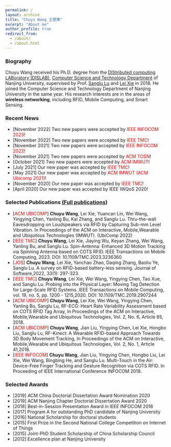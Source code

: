 ```yaml
---
permalink: /
layout: archive
title: "Chuyu Wang 王楚豫"
excerpt: "About me"
author_profile: true
redirect_from: 
  - /about/
  - /about.html
---
```


### Biography 

Chuyu Wang received his Ph.D. degree from the [DIStributed computing LABoratory (DISLAB)](http://dislab.nju.edu.cn/), [Computer Science and Technology Department](http://cs.nju.edu.cn/) of Nanjing University, supervised by Prof. [Sanglu Lu](http://cs.nju.edu.cn/58/1e/c2639a153630/page.htm) and [Lei Xie](http://cs.nju.edu.cn/lxie) in 2018. He joined the Computer Science and Technology Department of Nanjing University in the same year. His research interests are in the areas of **wireless networking**, including RFID, Mobile Computing, and Smart Sensing.

### Recent News

- [November 2022] Two new papers were accepted by <font color="red">IEEE INFOCOM 2023</font>!
- [November 2022] Two new papers were accepted by <font color="red">IEEE TMC</font>!
- [November 2021] Two new papers were accepted by <font color="red">IEEE INFOCOM 2022</font>!
- [November 2021] Two new papers were accepted by <font color="red">ACM TOSN</font>!
- [October 2021] Two new papers were accepted by <font color="red">ACM IMWUT</font>!
- [July 2021] Our new paper was accepted by <font color="red">IEEE TMC</font>!
- [May 2021] Our new paper was accepted by <font color="red">ACM IMWUT (ACM Ubicomp 2021)</font>!
- [November 2020] Our new paper was accepted by <font color="red">IEEE TMC</font>!
- [April 2020] Our new paper was accepted by IEEE IWQoS 2020!

### Selected Publications    [(Full publications)](https://chuyunju.github.io/publications/)

- [<font color="red">ACM UBICOMP</font>] **Chuyu Wang**, Lei Xie, Yuancan Lin, Wei Wang, Yingying Chen, Yanling Bu, Kai Zhang, and Sanglu Lu. Thru-the-wall Eavesdropping on Loudspeakers via RFID by Capturing Sub-mm Level Vibration. In Proceedings of the ACM on Interactive, Mobile,Wearable and Ubiquitous Technologies (IMWUT). (UbiComp 2022)
- [<font color="red">IEEE TMC</font>] **Chuyu Wang**,  Lei Xie, Jiaying Wu, Keyan Zhang, Wei Wang, Yanling Bu, and Sanglu Lu. Spin-Antenna: Enhanced 3D Motion Tracking via Spinning Antenna based on COTS RFID. IEEE Transactions on Mobile Computing, 2023. DOI: 10.1109/TMC.2023.3236360
- [<font color="red">JOS</font>] **Chuyu Wang**, Lei Xie, Yanchao Zhao, Daqing Zhang, Baoliu Ye, Sanglu Lu. A survey on RFID-based battery-less sensing. Journal of Software,2022, 33(1): 297-323.
- [<font color="red">IEEE TMC</font>] **Chuyu Wang**, Lei Xie, Wei Wang, Yingying Chen, Tao Xue, and Sanglu Lu. Probing into the Physical Layer: Moving Tag Detection for Large-Scale RFID Systems. IEEE Transactions on Mobile Computing, vol. 19, no. 5, pp. 1200 - 1215,2020. DOI: 10.1109/TMC.2019.2907244 
- [<font color="red">ACM UBICOMP</font>] **Chuyu Wang**, Lei Xie, Wei Wang, Yingying Chen, Yanling Bu, Sanglu Lu, RF-ECG: Heart Rate Variability Assessment based on COTS RFID Tag Array, In Proceedings of the ACM on Interactive, Mobile,Wearable and Ubiquitous Technologies, Vol. 2, No. 6, Article 85, 2018.
- [<font color="red">ACM UBICOMP</font>] **Chuyu Wang**, Jian Liu, Yingying Chen, Lei Xie, Hongbo Liu, Sanglu Lu, RF-Kinect: A Wearable RFID-based Approach Towards 3D Body Movement Tracking, In Proceedings of the ACM on Interactive, Mobile,Wearable and Ubiquitous Technologies, Vol. 2, No. 1, Article 41,2018. 
- [<font color="red">IEEE INFOCOM</font>] **Chuyu Wang**, Jian Liu, Yingying Chen, Hongbo Liu, Lei Xie, Wei Wang, Bingbing He, and Sanglu Lu. Multi-Touch in the Air: Device-Free Finger Tracking and Gesture Recognition via COTS RFID. In Proceeding of IEEE International Conference INFOCOM 2018.

### Selected Awards 

* [2019] ACM China Doctorial Dissertation Award Nomination 2020
* [2019] ACM Nanjing Chapter Doctorial Dissertation Award 2020
* [2018] Best-in-Session Presentation Award in IEEE INFOCOM 2018
* [2017] Program A for outstanding PhD candidate of Nanjing University
* [2016] National Scholarship for doctoral students
* [2015] First Prize in the Second National College Competition on Internet of Things
* [2015] Joint-PhD Student Scholarship of China Scholarship Council
* [2012] Excellence plan at Nanjing University
